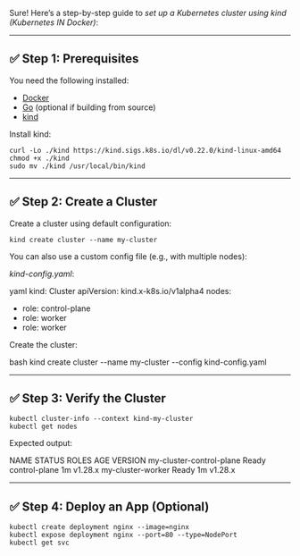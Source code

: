 Sure! Here’s a step-by-step guide to *set up a Kubernetes cluster using kind (Kubernetes IN Docker)*:

---

## ✅ Step 1: Prerequisites

You need the following installed:

* [Docker](https://docs.docker.com/get-docker/)
* [Go](https://golang.org/) (optional if building from source)
* [kind](https://kind.sigs.k8s.io/)

Install kind:

```
curl -Lo ./kind https://kind.sigs.k8s.io/dl/v0.22.0/kind-linux-amd64
chmod +x ./kind
sudo mv ./kind /usr/local/bin/kind
```

---

## ✅ Step 2: Create a Cluster

Create a cluster using default configuration:

```
kind create cluster --name my-cluster

```

You can also use a custom config file (e.g., with multiple nodes):

*kind-config.yaml*:

yaml
kind: Cluster
apiVersion: kind.x-k8s.io/v1alpha4
nodes:
  - role: control-plane
  - role: worker
  - role: worker


Create the cluster:

bash
kind create cluster --name my-cluster --config kind-config.yaml


---

## ✅ Step 3: Verify the Cluster

```
kubectl cluster-info --context kind-my-cluster
kubectl get nodes
```

Expected output:


NAME                  STATUS   ROLES           AGE   VERSION
my-cluster-control-plane   Ready    control-plane   1m    v1.28.x
my-cluster-worker          Ready    <none>          1m    v1.28.x


---

## ✅ Step 4: Deploy an App (Optional)

```
kubectl create deployment nginx --image=nginx
kubectl expose deployment nginx --port=80 --type=NodePort
kubectl get svc

```

